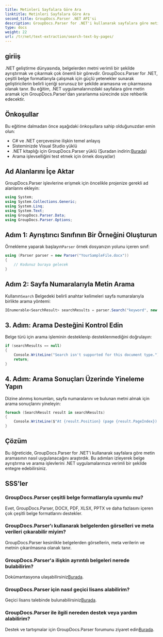 ```yaml
---
title: Metinleri Sayfalara Göre Ara
linktitle: Metinleri Sayfalara Göre Ara
second_title: GroupDocs.Parser .NET API'si
description: GroupDocs.Parser for .NET'i kullanarak sayfalara göre metin aramayı öğrenin. .NET uygulamalarınızdaki belgelerden belirli içerikleri verimli bir şekilde çıkarın.
type: docs
weight: 22
url: /tr/net/text-extraction/search-text-by-pages/
---
```

## giriiş
.NET geliştirme dünyasında, belgelerden metni verimli bir şekilde ayrıştırmak ve çıkarmak çok önemli bir görevdir. GroupDocs.Parser for .NET, çeşitli belge formatlarıyla çalışmak için güçlü yetenekler sunarak geliştiricilerin belirli içeriği sorunsuz bir şekilde aramasına ve çıkarmasına olanak tanır. Bu eğitim, .NET uygulamalarınızdaki sayfalara göre metin aramak için GroupDocs.Parser'dan yararlanma sürecinde size rehberlik edecektir.
## Önkoşullar
Bu eğitime dalmadan önce aşağıdaki önkoşullara sahip olduğunuzdan emin olun:
- C# ve .NET çerçevesine ilişkin temel anlayış
- Sisteminizde Visual Studio yüklü
-  .NET kitaplığı için GroupDocs.Parser yüklü (Şuradan indirin:[Burada](https://releases.groupdocs.com/parser/net/))
- Arama işlevselliğini test etmek için örnek dosya(lar)
## Ad Alanlarını İçe Aktar
GroupDocs.Parser işlevlerine erişmek için öncelikle projenize gerekli ad alanlarını ekleyin:
```csharp
using System;
using System.Collections.Generic;
using System.Linq;
using System.Text;
using GroupDocs.Parser.Data;
using GroupDocs.Parser.Options;
```
## Adım 1: Ayrıştırıcı Sınıfının Bir Örneğini Oluşturun
 Örnekleme yaparak başlayın`Parser` örnek dosyanızın yolunu içeren sınıf:
```csharp
using (Parser parser = new Parser("YourSampleFile.docx"))
{
    // Kodunuz buraya gelecek
}
```
## Adım 2: Sayfa Numaralarıyla Metin Arama
 Kullanın`Search` Belgedeki belirli anahtar kelimeleri sayfa numaralarıyla birlikte arama yöntemi:
```csharp
IEnumerable<SearchResult> searchResults = parser.Search("keyword", new SearchOptions(false, false, false, true));
```
## 3. Adım: Arama Desteğini Kontrol Edin
Belge türü için arama işleminin desteklenip desteklenmediğini doğrulayın:
```csharp
if (searchResults == null)
{
    Console.WriteLine("Search isn't supported for this document type.");
    return;
}
```
## 4. Adım: Arama Sonuçları Üzerinde Yineleme Yapın
Dizine alınmış konumları, sayfa numaralarını ve bulunan metni almak için arama sonuçlarını yineleyin:
```csharp
foreach (SearchResult result in searchResults)
{
    Console.WriteLine($"At {result.Position} (page {result.PageIndex}): {result.Text}");
}
```
## Çözüm
Bu öğreticide, GroupDocs.Parser for .NET'i kullanarak sayfalara göre metin aramasının nasıl uygulanacağını araştırdık. Bu adımları izleyerek belge ayrıştırma ve arama işlevlerini .NET uygulamalarınıza verimli bir şekilde entegre edebilirsiniz.

## SSS'ler
### GroupDocs.Parser çeşitli belge formatlarıyla uyumlu mu?
Evet, GroupDocs.Parser, DOCX, PDF, XLSX, PPTX ve daha fazlasını içeren çok çeşitli belge formatlarını destekler.
### GroupDocs.Parser'ı kullanarak belgelerden görselleri ve meta verileri çıkarabilir miyim?
GroupDocs.Parser kesinlikle belgelerden görsellerin, meta verilerin ve metnin çıkarılmasına olanak tanır.
### GroupDocs.Parser'a ilişkin ayrıntılı belgeleri nerede bulabilirim?
 Dokümantasyona ulaşabilirsiniz[Burada](https://reference.groupdocs.com/parser/net/).
### GroupDocs.Parser için nasıl geçici lisans alabilirim?
 Geçici lisans talebinde bulunabilirsiniz[Burada](https://purchase.groupdocs.com/temporary-license/).
### GroupDocs.Parser ile ilgili nereden destek veya yardım alabilirim?
 Destek ve tartışmalar için GroupDocs.Parser forumunu ziyaret edin[Burada](https://forum.groupdocs.com/c/parser/17).